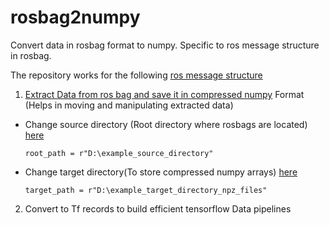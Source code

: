 # rosbag2numpy
Convert data in rosbag format to numpy.
Specific to ros message structure in rosbag.

The repository works for the following [ros message structure](https://github.com/saitejamalyala/rosbag2numpy/tree/main/media)

1. [Extract Data from ros bag and save it in compressed numpy](https://github.com/saitejamalyala/rosbag2numpy/blob/main/iter_create_np_fromrbag/iter_all_rosbags.py) Format (Helps in moving and manipulating extracted data)
  * Change source directory (Root directory where rosbags are located) [here](https://github.com/saitejamalyala/rosbag2numpy/blob/2e9235302835792c5cfda9693c2fa88cdbd34f80/iter_create_np_fromrbag/iter_all_rosbags.py#L23)
     ```
     root_path = r"D:\example_source_directory"
     ```
  * Change target directory(To store compressed numpy arrays) [here](https://github.com/saitejamalyala/rosbag2numpy/blob/2e9235302835792c5cfda9693c2fa88cdbd34f80/iter_create_np_fromrbag/iter_all_rosbags.py#L25)
    ```
    target_path = r"D:\example_target_directory_npz_files"
    ```

2. Convert to Tf records to build efficient tensorflow Data pipelines
